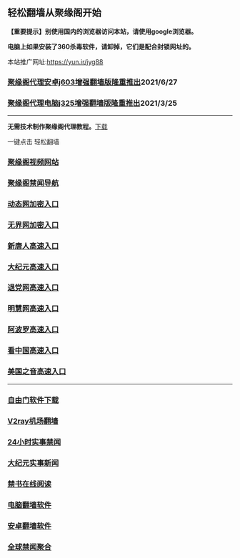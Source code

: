 ## 轻松翻墙从聚缘阁开始

**【重要提示】别使用国内的浏览器访问本站，请使用google浏览器。**

**电脑上如果安装了360杀毒软件，请卸掉，它们是配合封锁网址的。**

本站推广网址:https://yun.ir/jyg88

### [聚缘阁代理安卓j603增强翻墙版隆重推出](https://gitlab.com/juyuange/2/-/raw/master/j603.apk)2021/6/27

### [聚缘阁代理电脑j325增强翻墙版隆重推出](https://gitlab.com/juyuange/2/-/raw/master/j325dn.rar)2021/3/25

***



**无需技术制作聚缘阁代理教程。**[下载](https://gitlab.com/j25414/jyg/-/raw/master/jygdl.rar)

一键点击 轻松翻墙



### [聚缘阁视频网站](https://123.ebra3.cf/)

### [聚缘阁禁闻导航](https://d5.jbcw1.ga/)

### [动态网加密入口](https://c44.ebra2.gq/duyytt/t444p)

### [无界网加密入口](https://c44.ebra2.gq/abbu/n12t)

### [新唐人高速入口](https://c44.ebra2.gq/oofft/a5t)

### [大纪元高速入口](https://c44.ebra2.gq/yyyye/e7b)

### [退党网高速入口](https://c44.ebra2.gq/akccc/w8e)

### [明慧网高速入口](https://c44.ebra2.gq/utbbbb/e3w)

### [阿波罗高速入口](https://c44.ebra2.gq/acccs/p13a)

### [看中国高速入口](https://c44.ebra2.gq/abbbr/p11n)

### [美国之音高速入口](https://c44.ebra2.gq/nngg/y18m)
***






### [自由门软件下载](https://git.io/skyfree)

### [V2ray机场翻墙](https://github.com/bannedbook/fanqiang/wiki/V2ray%E6%9C%BA%E5%9C%BA)

### [24小时实事禁闻](https://github.com/fyvn2199/djy/blob/master/gb/n24hr.md?dfh#1)

### [大纪元实事新闻](https://github.com/fyvn2199/djy/blob/master/gb/nsc413.md?dfh#1)

### [禁书在线阅读](https://github.com/txyzum203/djy/blob/master/gb/9p.md?flntdtv#1)

### [电脑翻墙软件](https://github.com/Alvin9999/new-pac/wiki)

### [安卓翻墙软件](https://git.io/afq)

### [全球禁闻聚合](https://github.com/gfw-breaker/banned-news1/blob/master/README.md)












